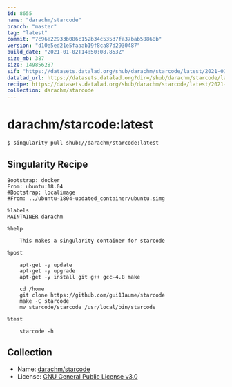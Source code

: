 ```yaml
---
id: 8655
name: "darachm/starcode"
branch: "master"
tag: "latest"
commit: "7c96e22933b086c152b34c53537fa37bab58868b"
version: "d10e5ed21e5faaab19f8ca87d2930487"
build_date: "2021-01-02T14:50:08.853Z"
size_mb: 387
size: 149856287
sif: "https://datasets.datalad.org/shub/darachm/starcode/latest/2021-01-02-7c96e229-d10e5ed2/d10e5ed21e5faaab19f8ca87d2930487.simg"
datalad_url: https://datasets.datalad.org?dir=/shub/darachm/starcode/latest/2021-01-02-7c96e229-d10e5ed2/
recipe: https://datasets.datalad.org/shub/darachm/starcode/latest/2021-01-02-7c96e229-d10e5ed2/Singularity
collection: darachm/starcode
---
```


# darachm/starcode:latest

```bash
$ singularity pull shub://darachm/starcode:latest
```

## Singularity Recipe

```singularity
Bootstrap: docker
From: ubuntu:18.04
#Bootstrap: localimage
#From: ../ubuntu-1804-updated_container/ubuntu.simg

%labels
MAINTAINER darachm

%help

    This makes a singularity container for starcode
    
%post

    apt-get -y update
    apt-get -y upgrade
    apt-get -y install git g++ gcc-4.8 make

    cd /home
    git clone https://github.com/gui11aume/starcode
    make -C starcode
    mv starcode/starcode /usr/local/bin/starcode

%test

    starcode -h
```

## Collection

 - Name: [darachm/starcode](https://github.com/darachm/starcode)
 - License: [GNU General Public License v3.0](https://api.github.com/licenses/gpl-3.0)

